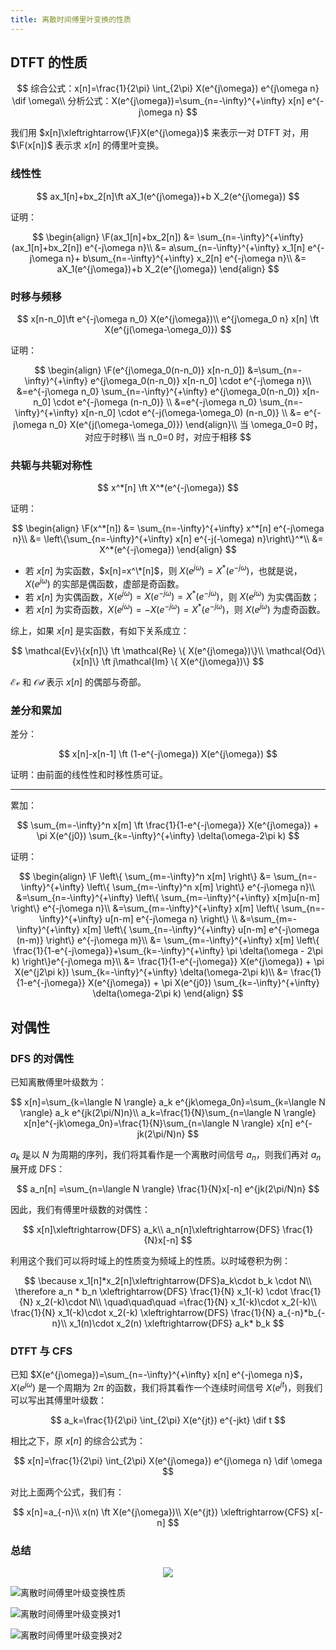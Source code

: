 ```yaml
---
title: 离散时间傅里叶变换的性质
---
```


<!--more-->
$$
\newcommand{\dif}{\mathop{}\!\mathrm{d}}
\newcommand{\xleftrightarrow}[1]{\stackrel{#1}{\longleftrightarrow}}
\newcommand{\F}{\mathcal{F}}
\newcommand{\ft}{\xleftrightarrow{\F}}
$$

## DTFT 的性质

$$
综合公式：x[n]=\frac{1}{2\pi} \int_{2\pi} X(e^{j\omega}) e^{j\omega n} \dif \omega\\
分析公式：X(e^{j\omega})=\sum_{n=-\infty}^{+\infty} x[n] e^{-j\omega n}
$$

我们用 $x[n]\xleftrightarrow{\F}X(e^{j\omega})$ 来表示一对 DTFT 对，用 $\F(x[n])$ 表示求 $x[n]$ 的傅里叶变换。

### 线性性

$$
ax_1[n]+bx_2[n]\ft aX_1(e^{j\omega})+b X_2(e^{j\omega})
$$

证明：

$$
\begin{align}
\F(ax_1[n]+bx_2[n]) &= \sum_{n=-\infty}^{+\infty} (ax_1[n]+bx_2[n]) e^{-j\omega n}\\
&= a\sum_{n=-\infty}^{+\infty} x_1[n] e^{-j\omega n}+ b\sum_{n=-\infty}^{+\infty} x_2[n] e^{-j\omega n}\\
&= aX_1(e^{j\omega})+b X_2(e^{j\omega})
\end{align}
$$

### 时移与频移

$$
x[n-n_0]\ft e^{-j\omega n_0} X(e^{j\omega})\\
e^{j\omega_0 n} x[n] \ft X(e^{j(\omega-\omega_0)})
$$

证明：

$$
\begin{align}
\F(e^{j\omega_0(n-n_0)} x[n-n_0]) &=\sum_{n=-\infty}^{+\infty} e^{j\omega_0(n-n_0)} x[n-n_0] \cdot e^{-j\omega n}\\
&=e^{-j\omega n_0} \sum_{n=-\infty}^{+\infty} e^{j\omega_0(n-n_0)} x[n-n_0] \cdot e^{-j\omega (n-n_0)} \\
&=e^{-j\omega n_0} \sum_{n=-\infty}^{+\infty} x[n-n_0] \cdot e^{-j(\omega-\omega_0) (n-n_0)} \\
&= e^{-j\omega n_0} X(e^{j(\omega-\omega_0)})
\end{align}\\
当 \omega_0=0 时，对应于时移\\
当 n_0=0 时，对应于相移
$$

### 共轭与共轭对称性

$$
x^*[n] \ft X^*(e^{-j\omega})
$$

证明：

$$
\begin{align}
\F(x^*[n]) &= \sum_{n=-\infty}^{+\infty} x^*[n] e^{-j\omega n}\\
&= \left\{\sum_{n=-\infty}^{+\infty} x[n] e^{-j(-\omega) n}\right\}^*\\
&= X^*(e^{-j\omega})
\end{align}
$$

* 若 $x[n]$ 为实函数，$x[n]=x^\*[n]$，则 $X(e^{j\omega})=X^*(e^{-j\omega})$，也就是说，$X(e^{j\omega})$ 的实部是偶函数，虚部是奇函数。
* 若 $x[n]$ 为实偶函数，$X(e^{j\omega})=X(e^{-j\omega})=X^*(e^{-j\omega})$，则 $X(e^{j\omega})$ 为实偶函数；
* 若 $x[n]$ 为实奇函数，$X(e^{j\omega})=-X(e^{-j\omega})=X^*(e^{-j\omega})$，则 $X(e^{j\omega})$ 为虚奇函数。

综上，如果 $x[n]$ 是实函数，有如下关系成立：

$$
\mathcal{Ev}\{x[n]\} \ft \mathcal{Re} \{ X(e^{j\omega})\}\\
\mathcal{Od}\{x[n]\} \ft j\mathcal{Im} \{ X(e^{j\omega})\}
$$

$\mathcal{Ev}$ 和 $\mathcal{Od}$ 表示 $x[n]$ 的偶部与奇部。

### 差分和累加

差分：

$$
x[n]-x[n-1] \ft (1-e^{-j\omega}) X(e^{j\omega})
$$

证明：由前面的线性性和时移性质可证。

---

累加：

$$
\sum_{m=-\infty}^n x[m] \ft \frac{1}{1-e^{-j\omega}} X(e^{j\omega}) + \pi X(e^{j0}) \sum_{k=-\infty}^{+\infty} \delta(\omega-2\pi k)
$$

证明：

$$
\begin{align}
\F \left\{ \sum_{m=-\infty}^n x[m] \right\} &= \sum_{n=-\infty}^{+\infty} \left\{ \sum_{m=-\infty}^n x[m] \right\} e^{-j\omega n}\\
&=\sum_{n=-\infty}^{+\infty} \left\{ \sum_{m=-\infty}^{+\infty} x[m]u[n-m] \right\} e^{-j\omega n}\\
&=\sum_{m=-\infty}^{+\infty} x[m] \left\{ \sum_{n=-\infty}^{+\infty} u[n-m] e^{-j\omega n} \right\} \\
&=\sum_{m=-\infty}^{+\infty} x[m] \left\{ \sum_{n=-\infty}^{+\infty} u[n-m] e^{-j\omega (n-m)} \right\} e^{-j\omega m}\\
&= \sum_{m=-\infty}^{+\infty} x[m] \left\{ \frac{1}{1-e^{-j\omega}}+\sum_{k=-\infty}^{+\infty} \pi \delta(\omega - 2\pi k) \right\}e^{-j\omega m}\\
&= \frac{1}{1-e^{-j\omega}} X(e^{j\omega}) + \pi X(e^{j2\pi k}) \sum_{k=-\infty}^{+\infty} \delta(\omega-2\pi k)\\
&= \frac{1}{1-e^{-j\omega}} X(e^{j\omega}) + \pi X(e^{j0}) \sum_{k=-\infty}^{+\infty} \delta(\omega-2\pi k)
\end{align}
$$

## 对偶性

### DFS 的对偶性

已知离散傅里叶级数为：

$$
x[n]=\sum_{k=\langle N \rangle} a_k e^{jk\omega_0n}=\sum_{k=\langle N \rangle} a_k e^{jk(2\pi/N)n}\\
a_k=\frac{1}{N}\sum_{n=\langle N \rangle} x[n]e^{-jk\omega_0n}=\frac{1}{N}\sum_{n=\langle N \rangle} x[n] e^{-jk(2\pi/N)n}
$$

$a_k$ 是以 $N$ 为周期的序列，我们将其看作是一个离散时间信号 $a_n$，则我们再对 $a_n$ 展开成 DFS：

$$
a_n[n] =\sum_{n=\langle N \rangle}  \frac{1}{N}x[-n] e^{jk(2\pi/N)n}
$$

因此，我们有傅里叶级数的对偶性：

$$
x[n]\xleftrightarrow{DFS} a_k\\
a_n[n]\xleftrightarrow{DFS} \frac{1}{N}x[-n]
$$

利用这个我们可以将时域上的性质变为频域上的性质。以时域卷积为例：

$$
\because x_1[n]*x_2[n]\xleftrightarrow{DFS}a_k\cdot b_k \cdot N\\
\therefore a_n * b_n \xleftrightarrow{DFS} \frac{1}{N} x_1(-k) \cdot \frac{1}{N} x_2(-k)\cdot N\\
\quad\quad\quad =\frac{1}{N} x_1(-k)\cdot x_2(-k)\\
\frac{1}{N} x_1(-k)\cdot x_2(-k) \xleftrightarrow{DFS} \frac{1}{N} a_{-n}*b_{-n}\\
x_1(n)\cdot x_2(n) \xleftrightarrow{DFS} a_k* b_k
$$

### DTFT 与 CFS

已知 $X(e^{j\omega})=\sum_{n=-\infty}^{+\infty} x[n] e^{-j\omega n}$，$X(e^{j\omega})$ 是一个周期为 $2\pi$ 的函数，我们将其看作一个连续时间信号 $X(e^{jt})$，则我们可以写出其傅里叶级数：

$$
a_k=\frac{1}{2\pi} \int_{2\pi} X(e^{jt}) e^{-jkt} \dif t
$$

相比之下，原 $x[n]$ 的综合公式为：

$$
x[n]=\frac{1}{2\pi} \int_{2\pi} X(e^{j\omega}) e^{j\omega n} \dif \omega
$$

对比上面两个公式，我们有：

$$
x[n]=a_{-n}\\
x(n) \ft X(e^{j\omega})\\
X(e^{jt}) \xleftrightarrow{CFS} x[-n]
$$

### 总结

<center><img src="https://i.loli.net/2020/04/21/b19TvOdmYLZ5yAW.jpg"></center>

![离散时间傅里叶级变换性质](/assets/images/离散时间傅里叶级变换性质.JPG)

![离散时间傅里叶级变换对1](/assets/images/离散时间傅里叶级变换对1.JPG)

![离散时间傅里叶级变换对2](/assets/images/离散时间傅里叶级变换对2.JPG)